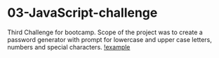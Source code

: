 # 03-JavaScript-challenge
Third Challenge for bootcamp. Scope of the project was to create a password generator with prompt for lowercase and upper case letters, numbers and special characters.
[!example](./Assets/03-JS-Screenshot.png)